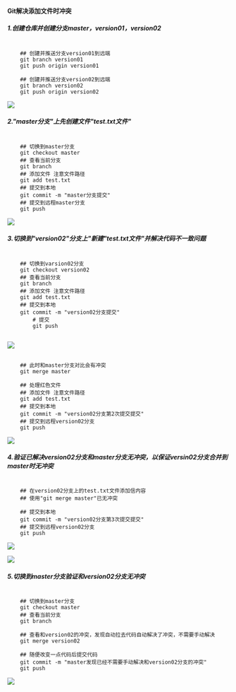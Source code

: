 

#### Git解决添加文件时冲突

##### 1.创建仓库并创建分支master，version01，version02

```
	
	## 创建并推送分支version01到远端
	git branch version01  
	git push origin version01
	
	## 创建并推送分支version02到远端
	git branch version02  
	git push origin version02

```



![](https://gitee.com/domineering_red_tide/image/raw/master/image/企业微信截图_16169297681830.png)





##### 2."master分支"上先创建文件"test.txt文件"

```

	## 切换到master分支
	git checkout master
	## 查看当前分支
	git branch
	## 添加文件 注意文件路径
	git add test.txt 
	## 提交到本地
	git commit -m "master分支提交"
	## 提交到远程master分支
	git push

```



![](https://gitee.com/domineering_red_tide/image/raw/master/image/企业微信截图_16169307315039.png)





##### 3.切换到"version02"分支上"新建"test.txt文件"并解决代码不一致问题

```

	## 切换到varsion02分支
	git checkout version02
	## 查看当前分支
	git branch
	## 添加文件 注意文件路径
	git add test.txt 
	## 提交到本地
	git commit -m "version02分支提交"
        # 提交
        git push
	
```



![](https://gitee.com/domineering_red_tide/image/raw/master/image/企业微信截图_16169316832630.png)





```

	## 此时和master分支对比会有冲突
	git merge master
	
	## 处理红色文件
	## 添加文件 注意文件路径
	git add test.txt 
	## 提交到本地
	git commit -m "version02分支第2次提交提交"
	## 提交到远程version02分支
	git push

```



![](https://gitee.com/domineering_red_tide/image/raw/master/image/企业微信截图_16169317914879.png)



##### 4.验证已解决version02分支和master分支无冲突，以保证versin02分支合并到master时无冲突

```

	## 在version02分支上的test.txt文件添加信内容
	## 使用"git merge master"已无冲突
	
	## 提交到本地
	git commit -m "version02分支第3次提交提交"
	## 提交到远程version02分支
	git push

```



![](https://gitee.com/domineering_red_tide/image/raw/master/image/企业微信截图_16169318799401.png)



![](https://gitee.com/domineering_red_tide/image/raw/master/image/企业微信截图_16169318873106.png)





##### 5.切换到master分支验证和version02分支无冲突

```
	
	## 切换到master分支
	git checkout master
	## 查看当前分支
	git branch
	
	## 查看和version02的冲突，发现自动拉去代码自动解决了冲突，不需要手动解决
	git merge version02
	
	## 随便改变一点代码后提交代码
	git commit -m "master发现已经不需要手动解决和version02分支的冲突"
	git push

```



![](https://gitee.com/domineering_red_tide/image/raw/master/image/企业微信截图_16169325225768.png)



  